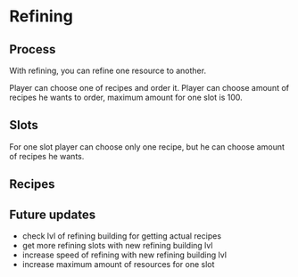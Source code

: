 # Refining

## Process

With refining, you can refine one resource to another.

Player can choose one of recipes and order it. 
Player can choose amount of recipes he wants to order, maximum amount for one slot is 100.

## Slots

For one slot player can choose only one recipe, but he can choose amount of recipes he wants.

## Recipes

## Future updates

- check lvl of refining building for getting actual recipes
- get more refining slots with new refining building lvl
- increase speed of refining with new refining building lvl
- increase maximum amount of resources for one slot
